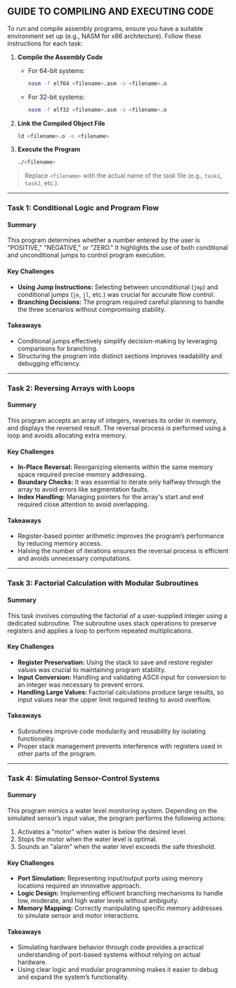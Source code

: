 ## GUIDE TO COMPILING AND EXECUTING CODE  

To run and compile assembly programs, ensure you have a suitable environment set up (e.g., NASM for x86 architecture). Follow these instructions for each task:  

1. **Compile the Assembly Code**  
   - For 64-bit systems:  
     ```bash  
     nasm -f elf64 <filename>.asm -o <filename>.o  
     ```  
   - For 32-bit systems:  
     ```bash  
     nasm -f elf32 <filename>.asm -o <filename>.o  
     ```  

2. **Link the Compiled Object File**  
   ```bash  
   ld <filename>.o -o <filename>  
   ```  

3. **Execute the Program**  
   ```bash  
   ./<filename>  
   ```  

> Replace `<filename>` with the actual name of the task file (e.g., `task1`, `task2`, etc.).  

---

### Task 1: Conditional Logic and Program Flow  
#### Summary  
This program determines whether a number entered by the user is "POSITIVE," "NEGATIVE," or "ZERO." It highlights the use of both conditional and unconditional jumps to control program execution.  

#### Key Challenges  
- **Using Jump Instructions:** Selecting between unconditional (`jmp`) and conditional jumps (`je`, `jl`, etc.) was crucial for accurate flow control.  
- **Branching Decisions:** The program required careful planning to handle the three scenarios without compromising stability.  

#### Takeaways  
- Conditional jumps effectively simplify decision-making by leveraging comparisons for branching.  
- Structuring the program into distinct sections improves readability and debugging efficiency.  

---

### Task 2: Reversing Arrays with Loops  
#### Summary  
This program accepts an array of integers, reverses its order in memory, and displays the reversed result. The reversal process is performed using a loop and avoids allocating extra memory.  

#### Key Challenges  
- **In-Place Reversal:** Reorganizing elements within the same memory space required precise memory addressing.  
- **Boundary Checks:** It was essential to iterate only halfway through the array to avoid errors like segmentation faults.  
- **Index Handling:** Managing pointers for the array's start and end required close attention to avoid overlapping.  

#### Takeaways  
- Register-based pointer arithmetic improves the program’s performance by reducing memory access.  
- Halving the number of iterations ensures the reversal process is efficient and avoids unnecessary computations.  

---

### Task 3: Factorial Calculation with Modular Subroutines  
#### Summary  
This task involves computing the factorial of a user-supplied integer using a dedicated subroutine. The subroutine uses stack operations to preserve registers and applies a loop to perform repeated multiplications.  

#### Key Challenges  
- **Register Preservation:** Using the stack to save and restore register values was crucial to maintaining program stability.  
- **Input Conversion:** Handling and validating ASCII input for conversion to an integer was necessary to prevent errors.  
- **Handling Large Values:** Factorial calculations produce large results, so input values near the upper limit required testing to avoid overflow.  

#### Takeaways  
- Subroutines improve code modularity and reusability by isolating functionality.  
- Proper stack management prevents interference with registers used in other parts of the program.  

---

### Task 4: Simulating Sensor-Control Systems  
#### Summary  
This program mimics a water level monitoring system. Depending on the simulated sensor’s input value, the program performs the following actions:  
1. Activates a "motor" when water is below the desired level.  
2. Stops the motor when the water level is optimal.  
3. Sounds an "alarm" when the water level exceeds the safe threshold.  

#### Key Challenges  
- **Port Simulation:** Representing input/output ports using memory locations required an innovative approach.  
- **Logic Design:** Implementing efficient branching mechanisms to handle low, moderate, and high water levels without ambiguity.  
- **Memory Mapping:** Correctly manipulating specific memory addresses to simulate sensor and motor interactions.  

#### Takeaways  
- Simulating hardware behavior through code provides a practical understanding of port-based systems without relying on actual hardware.  
- Using clear logic and modular programming makes it easier to debug and expand the system’s functionality.  
